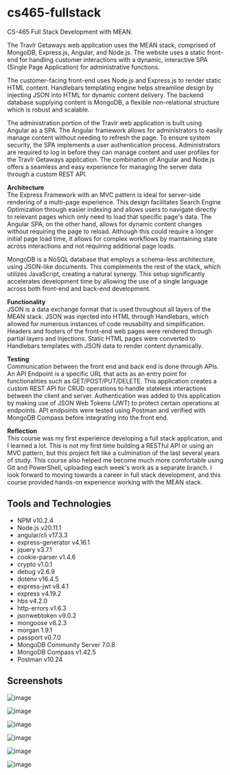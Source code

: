 # cs465-fullstack
CS-465 Full Stack Development with MEAN. 

The Travlr Getaways web application uses the MEAN stack, comprised of MongoDB, Express.js, Angular, and Node.js. The website uses a static front-end for handling customer interactions with a dynamic,
interactive SPA (Single Page Application) for administrative functions. 

The customer-facing front-end uses Node.js and Express.js to render static HTML content. Handlebars templating engine helps streamline design by injecting JSON into HTML for dynamic content delivery. The backend 
database supplying content is MongoDB, a flexible non-relational structure which is robust and scalable.

The administration portion of the Travlr web application is built using Angular as a SPA. The Angular framework allows for administrators to easily manage content without needing to refresh the page. To ensure system security,
 the SPA implements a user authentication process. Administrators are required to log in before they can manage content and user profiles for the Travlr Getaways application. The combination of Angular and Node.js offers a seamless and easy experience for managing the server data through a custom REST API.

**Architecture**\
The Express Framework with an MVC pattern is ideal for server-side rendering of a multi-page experience. This design facilitates Search Engine Optimization through easier indexing and allows users to navigate directly to relevant pages which only need to load that specific page's data.
The Angular SPA, on the other hand, allows for dynamic content changes without requiring the page to reload. Although this could require a longer initial page load time, it allows for complex workflows by maintaining state across interactions and not requiring additional page loads.

MongoDB is a NoSQL database that employs a schema-less architecture, using JSON-like documents. This complements the rest of the stack, which utilizes JavaScript, creating a natural synergy. This setup significantly accelerates development time by allowing the use of a single language across both front-end and back-end development.

**Functionality**\
JSON is a data exchange format that is used throughout all layers of the MEAN stack. JSON was injected into HTML through Handlebars, which allowed for numerous instances of code reusability and simplification. Headers and footers of the front-end web pages were rendered through partial layers and injections. Static HTML pages were converted to Handlebars templates with JSON data to render content dynamically.

**Testing**\
Communication between the front end and back end is done through APIs. An API Endpoint is a specific URL that acts as an entry point for functionalities such as GET/POST/PUT/DELETE. This application creates a custom REST API for CRUD operations to handle stateless interactions between the client and server. Authentication was added to this application by making use of JSON Web Tokens (JWT) to protect certain operations at endpoints. API endpoints were tested using Postman and verified with MongoDB Compass before integrating into the front end.

**Reflection**\
This course was my first experience developing a full stack application, and I learned a lot. This is not my first time building a RESTful API or using an MVC pattern, but this project felt like a culmination of the last several years of study. This course also helped me become much more comfortable using Git and PowerShell, uploading each week's work as a separate branch. I look forward to moving towards a career in full stack development, and this course provided hands-on experience working with the MEAN stack.

 ## Tools and Technologies
 - NPM v10.2.4
 - Node.js v20.11.1
 - angular/cli v17.3.3
 - express-generator v4.16.1
 - jquery v3.7.1
 - cookie-parser v1.4.6
 - crypto v1.0.1
 - debug v2.6.9
 - dotenv v16.4.5
 - express-jwt v8.4.1
 - express v4.19.2
 - hbs v4.2.0
 - http-errors v1.6.3
 - jsonwebtoken v9.0.2
 - mongoose v8.2.3
 - morgan 1.9.1
 - passport v0.7.0
 - MongoDB Community Server 7.0.8
 - MongoDB Compass v1.42.5
 - Postman v10.24

## Screenshots
![image](https://github.com/sacredpoom/cs465-fullstack/assets/20672168/a117a7f2-b08d-40d3-b233-297905ccf9cf)

![image](https://github.com/sacredpoom/cs465-fullstack/assets/20672168/09016a76-28d9-446b-b9dd-271466803b6a)

![image](https://github.com/sacredpoom/cs465-fullstack/assets/20672168/83df5cfc-4341-4206-bc5c-beea7a38e09d)

![image](https://github.com/sacredpoom/cs465-fullstack/assets/20672168/736e4d45-a57a-4956-8790-33c4c99415e2)

![image](https://github.com/sacredpoom/cs465-fullstack/assets/20672168/29f176ae-bbba-4816-90ff-eae80f5851a1)

![image](https://github.com/sacredpoom/cs465-fullstack/assets/20672168/b6b9c2ef-8aa6-4361-bf4a-e7c77cc46165)

